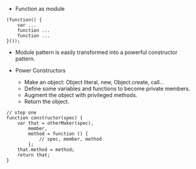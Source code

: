 * Function as module
```
(function() {
	var ...
	function ...
	function ...
}());
```

* Module pattern is easily transformed into a powerful constructor pattern.

* Power Constructors
	* Make an object: Object literal, new, Object.create, call...
	* Define some variables and functions to become private members.
	* Augment the object with privileged methods.
	* Return the object.

```
// step one
function constructor(spec) {
	var that = otherMaker(spec),
		member,
		method = function () {
			// spec, member, method
		};
	that.method = method;
	return that;
}
```
